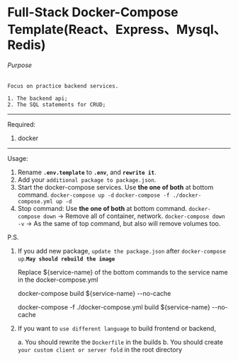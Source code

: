 # Full-Stack Docker-Compose Template(React、Express、Mysql、Redis)

###### Purpose

    Focus on practice backend services.

    1. The backend api;
    2. The SQL statements for CRUD;

---

Required:

1. docker

---

Usage:

1. Rename <b>`.env.template`</b> to <b>`.env`</b>, and <b>`rewrite it`</b>.
2. Add your `additional package to package.json`.
3. Start the docker-compose services.
   Use <b>the one of both</b> at bottom command.
   `docker-compose up -d`
   `docker-compose -f ./docker-compose.yml up -d`
4. Stop command:
   Use <b>the one of both</b> at bottom command.
   `docker-compose down` -> Remove all of container, network.
   `docker-compose down -v` -> As the same of top command, but also will remove volumes too.

P.S.

1. If you add new package, `update the package.json` after `docker-compose up`.<b>`May should rebuild the image`</b>

   Replace ${service-name} of the bottom commands to the service name in the docker-compose.yml

   docker-compose build ${service-name} --no-cache

   docker-compose -f ./docker-compose.yml build ${service-name} --no-cache

2. If you want to `use different language` to build frontend or backend,

   a. You should rewrite the `Dockerfile` in the builds
   b. You should create `your custom client or server fold` in the root directory

